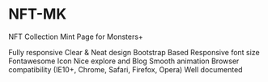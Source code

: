 # NFT-MK
NFT Collection Mint Page for Monsters+


Fully responsive
Clear & Neat design
Bootstrap Based
Responsive font size
Fontawesome Icon
Nice explore and Blog
Smooth animation
Browser compatibility (IE10+, Chrome, Safari, Firefox, Opera)
Well documented
